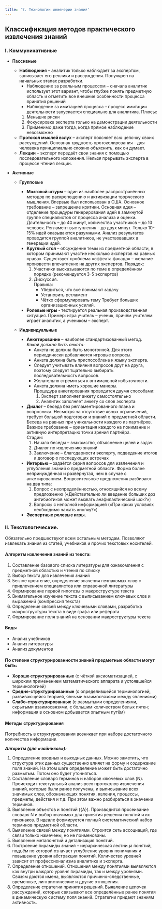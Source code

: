 ```yaml
---
title: '7. Технологии инженерии знаний'
---
```


## Классификация методов практического извлечения знаний
### I. Коммуникативные
-  **Пассивные**
    - **Наблюдения** – аналитик только наблюдает за экспертом, записывает его реплики и рассуждения. Популярен на начальных этапах разработки.
        - Наблюдение за реальным процессом – сначала аналитик использует этот вариант, чтобы глубже понять предметную область и отметить все внешние особенности процесса принятия решений
        - Наблюдение за имитацией процесса – процесс имитации деятельности запускается специально для аналитика. Плюсы: 
        1. Меньшие риски
        2. Фокусировка эксперта только на демонстрации деятельности
        3. Применимо даже тогда, когда прямое наблюдение невозможно
    - **Протокол мыслей вслух** – эксперт поясняет всю цепочку своих рассуждений. Основная трудность протоколирования – для человека принципиально сложно объяснить, как он думает.
    - **Лекции** – эксперт передаёт свои знания с помощью последовательного изложения. Нельзя прерывать эксперта в процессе чтения лекции.

- **Активные**
    - **Групповые**
        - **Мозговой штурм** – один из наиболее распространённых методов по раскрепощению и активизации творческого мышления. Впервые был использован в США. Основное требование – запрещение критики. Основная идея – отделение процедуры генерирования идей в замкнутой группе специалистов от процесса анализа и оценки. Длительность – до 40 минут, количество участников – до 10 человек. Регламент выступления – до двух минут. Только 10-15% идей оказываются разумными. Анализ результатов проводится группой аналитиков, не участвовавших в генерации идей.
        - **Круглый стол** – обсуждение темы из предметной области, в котором принимают участие несколько экспертов на равных правах. Существует проблема «эффекта фасада» – желание произвести впечатление на других экспертов. Порядок:
            1. Участники высказываются по теме в определённом порядке (рекомендуется 3-5 экспертов)
            2. Дискуссия.    
            Правила:    
                - Убедиться, что все понимают задачу
                - Установить регламент
                - Чётко сформулировать тему
                Требует больших организационных усилий.
        - **Ролевые игры** - тестируется реальная производственная ситуация. Пример: игра учитель – ученик, причём учителем играет аналитик, а учеником – эксперт.

    - **Индивидуальные**
        - **Анкетирование** – наиболее стандартизованный метод.  
        _Какой должна быть анкета:_
            - Анкета не должна быть монотонной. Для этого периодически добавляются игровые вопросы.
            - Анкета должна быть приспособлена к языку эксперта.
            - Следует учитывать влияния вопросов друг на друга, поэтому следует тщательно выбирать последовательность вопросов.
            - Желательно стремиться к оптимальной избыточности.
            - Анкета должна иметь хорошие манеры.  
            Процедура анкетирования проводится двумя способами:
                1. Эксперт заполняет анкету самостоятельно
                2. Аналитик заполняет анкету со слов эксперта
        - **Диалог** – беседа без регламентированного плана и вопросника. Несмотря на отсутствие явных ограничений, требует большой подготовки и знаний о предметной области. Беседа на равных при уникальности каждого из партнёров. Важное требование – ориентация каждого на понимание и активную интерпретацию точки зрения партнёра.  
        Стадии:
            1. Начало беседы – знакомство, объяснение целей и задач
            2. Диалог по извлечению знаний
            3. Заключение – благодарности эксперту, подведение итогов и договор о последующих встречах
        - **Интервью** – задаётся серия вопросов для извлечения и углубления знаний о предметной области. Форма более непринуждённая и развёрнутая, чем в случае с анкетированием. Вопросительные предложения разбивают на два типа:
            1. Вопрос с неопределённостью, относящийся ко всему предложению («Действительно ли введение больших доз антибиотиков может вызвать анафилактический шок?»)
            2. Вопросы с неполной информацией («При каких условиях необходимо нажать кнопку?»)
        - **Экспертные ролевые игры**.

### II. Текстологические. 

Обязательно предшествуют всем остальным методам. Позволяют извлекать знания из статей, учебников и прочих текстовых носителей.

#### Алгоритм извлечения знаний из текста:

1. Составление базового списка литературы для ознакомления с предметной областью и чтения по списку
2. Выбор текста для извлечения знаний
3. Беглое прочтение, определение значения незнакомых слов с привлечением специалистов или справочной литературы
4. Формирование первой гипотезы о макроструктуре текста
5. Внимательное изучение текста с выписыванием ключевых слов и выражений (компрессия текста)
6. Определение связей между ключевыми словами, разработка макроструктуры текста в виде графа или реферата
7. Формирование поля знаний на основании макроструктуры текста

#### Виды
- Анализ учебников
- Анализ литературы
- Анализ документов

#### По степени структурированности знаний предметные области могут быть:

- **Хорошо структурированные** (с чёткой аксиоматизацией, с широким применением математического аппарата и устоявшейся терминологией)
- **Средне-структурированные** (с определившейся терминологией, развивающейся теорией, явными взаимосвязями между явлениями)
- **Слабо-структурированные** (с размытыми определениями, скрытыми взаимосвязями, с большим количеством белых пятен; информация в основном добывается опытным путём)

#### Методы структурирования

Потребность в структурировании возникает при наборе достаточного количества информации.

***Алгоритм (для «чайников»):***

1. Определение входных и выходных данных. Можно заметить, что структура этих данных существенно влияет на форму и содержание поля знаний. На этом шаге определение может быть достаточно размытым. Потом оно будет уточняться.
2. Составление словаря терминов и наборов ключевых слов (N). Происходит текстуальный анализ всех протоколов извлечения знаний, которые были ранее получены, и выписывание всех значимых слов, обозначающих понятия, явления, процессы, предметы, действия и т.д. При этом важно разбираться в значении терминов.
3. Выявление объектов и понятий ({A}). Производится просеивание словаря N и выбор значимых для принятия решения понятий и их признаков. В идеале формируется полный систематический набор терминов предметной области.
4. Выявление связей между понятиями. Строится сеть ассоциаций, где связи только намечены, но не поименованы.
5. Выявление метапонятий и детализация понятий.
6. Построение пирамиды знаний – иерархическая лестница понятий, подъём по которой означает углубление уровня понимания и повышение уровня абстракции понятий. Количество уровней зависит от профессионализма аналитика и эксперта.
7. Определение отношений. Отношения между понятиями выявляются как внутри каждого уровня пирамиды, так и между уровнями. Связям даются имена, выявляются причинно-следственные, временные, лингвистические и другие отношения.
8. Определение стратегии принятия решений. Выявление цепочек рассуждений, которые связывают все определённые ранее понятия в динамическую систему поля знаний. Стратегии придают знаниям активность.